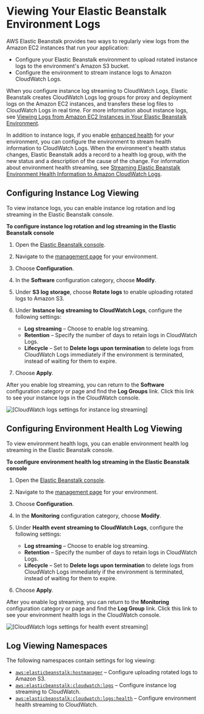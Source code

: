 # Viewing Your Elastic Beanstalk Environment Logs<a name="environments-cfg-logging"></a>

AWS Elastic Beanstalk provides two ways to regularly view logs from the Amazon EC2 instances that run your application:
+ Configure your Elastic Beanstalk environment to upload rotated instance logs to the environment's Amazon S3 bucket\.
+ Configure the environment to stream instance logs to Amazon CloudWatch Logs\.

When you configure instance log streaming to CloudWatch Logs, Elastic Beanstalk creates CloudWatch Logs log groups for proxy and deployment logs on the Amazon EC2 instances, and transfers these log files to CloudWatch Logs in real time\. For more information about instance logs, see [Viewing Logs from Amazon EC2 Instances in Your Elastic Beanstalk Environment](using-features.logging.md)\.

In addition to instance logs, if you enable [enhanced health](health-enhanced.md) for your environment, you can configure the environment to stream health information to CloudWatch Logs\. When the environment's health status changes, Elastic Beanstalk adds a record to a health log group, with the new status and a description of the cause of the change\. For information about environment health streaming, see [Streaming Elastic Beanstalk Environment Health Information to Amazon CloudWatch Logs](AWSHowTo.cloudwatchlogs.envhealth.md)\.

## Configuring Instance Log Viewing<a name="environments-cfg-logging-console"></a>

To view instance logs, you can enable instance log rotation and log streaming in the Elastic Beanstalk console\.

**To configure instance log rotation and log streaming in the Elastic Beanstalk console**

1. Open the [Elastic Beanstalk console](https://console.aws.amazon.com/elasticbeanstalk)\.

1. Navigate to the [management page](environments-console.md) for your environment\.

1. Choose **Configuration**\.

1. In the **Software** configuration category, choose **Modify**\.

1. Under **S3 log storage**, choose **Rotate logs** to enable uploading rotated logs to Amazon S3\.

1. Under **Instance log streaming to CloudWatch Logs**, configure the following settings:
   + **Log streaming** – Choose to enable log streaming\.
   + **Retention** – Specify the number of days to retain logs in CloudWatch Logs\.
   + **Lifecycle** – Set to **Delete logs upon termination** to delete logs from CloudWatch Logs immediately if the environment is terminated, instead of waiting for them to expire\.

1. Choose **Apply**\.

After you enable log streaming, you can return to the **Software** configuration category or page and find the **Log Groups** link\. Click this link to see your instance logs in the CloudWatch console\.

![\[CloudWatch logs settings for instance log streaming\]](http://docs.aws.amazon.com/elasticbeanstalk/latest/dg/images/log-streaming-screen.png)

## Configuring Environment Health Log Viewing<a name="environments-cfg-logging-health-console"></a>

To view environment health logs, you can enable environment health log streaming in the Elastic Beanstalk console\.

**To configure environment health log streaming in the Elastic Beanstalk console**

1. Open the [Elastic Beanstalk console](https://console.aws.amazon.com/elasticbeanstalk)\.

1. Navigate to the [management page](environments-console.md) for your environment\.

1. Choose **Configuration**\.

1. In the **Monitoring** configuration category, choose **Modify**\.

1. Under **Health event streaming to CloudWatch Logs**, configure the following settings:
   + **Log streaming** – Choose to enable log streaming\.
   + **Retention** – Specify the number of days to retain logs in CloudWatch Logs\.
   + **Lifecycle** – Set to **Delete logs upon termination** to delete logs from CloudWatch Logs immediately if the environment is terminated, instead of waiting for them to expire\.

1. Choose **Apply**\.

After you enable log streaming, you can return to the **Monitoring** configuration category or page and find the **Log Group** link\. Click this link to see your environment health logs in the CloudWatch console\.

![\[CloudWatch logs settings for health event streaming\]](http://docs.aws.amazon.com/elasticbeanstalk/latest/dg/images/log-streaming-health-screen.png)

## Log Viewing Namespaces<a name="environments-cfg-logging-namespaces"></a>

The following namespaces contain settings for log viewing:
+ [`aws:elasticbeanstalk:hostmanager`](command-options-general.md#command-options-general-elasticbeanstalkhostmanager) – Configure uploading rotated logs to Amazon S3\.
+ [`aws:elasticbeanstalk:cloudwatch:logs`](command-options-general.md#command-options-general-cloudwatchlogs) – Configure instance log streaming to CloudWatch\.
+ [`aws:elasticbeanstalk:cloudwatch:logs:health`](command-options-general.md#command-options-general-cloudwatchlogs-health) – Configure environment health streaming to CloudWatch\.